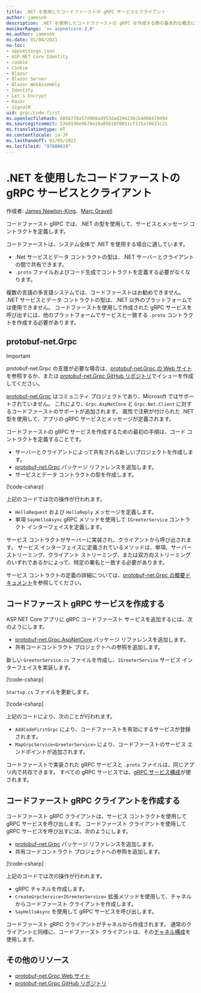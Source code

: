 ```yaml
---
title: .NET を使用したコードファーストの gRPC サービスとクライアント
author: jamesnk
description: .NET を使用したコードファーストの gRPC を作成する際の基本的な概念について説明します。
monikerRange: '>= aspnetcore-3.0'
ms.author: jamesnk
ms.date: 01/04/2021
no-loc:
- appsettings.json
- ASP.NET Core Identity
- cookie
- Cookie
- Blazor
- Blazor Server
- Blazor WebAssembly
- Identity
- Let's Encrypt
- Razor
- SignalR
uid: grpc/code-first
ms.openlocfilehash: 6856770a57d900a4953dad294236cb4d08479d9d
ms.sourcegitcommit: 53e01d6e9b70a18a05618f0011cf115a16633c21
ms.translationtype: HT
ms.contentlocale: ja-JP
ms.lasthandoff: 01/05/2021
ms.locfileid: "97880619"
---
```

# <a name="code-first-grpc-services-and-clients-with-net"></a>.NET を使用したコードファーストの gRPC サービスとクライアント

作成者: [James Newton-King](https://twitter.com/jamesnk)、[Marc Gravell](https://twitter.com/marcgravell)

コードファースト gRPC では、.NET の型を使用して、サービスとメッセージ コントラクトを定義します。

コードファーストは、システム全体で .NET を使用する場合に適しています。

* .Net サービスとデータ コントラクトの型は、.NET サーバーとクライアントの間で共有できます。
* `.proto` ファイルおよびコード生成でコントラクトを定義する必要がなくなります。

複数の言語の多言語システムでは、コードファーストはお勧めできません。 .NET サービスとデータ コントラクトの型は、.NET 以外のプラットフォームでは使用できません。 コードファーストを使用して作成された gRPC サービスを呼び出すには、他のプラットフォームでサービスと一致する `.proto` コントラクトを作成する必要があります。

## <a name="protobuf-netgrpc"></a>protobuf-net.Grpc

> [!IMPORTANT]
> protobuf-net.Grpc の支援が必要な場合は、[protobuf-net.Grpc の Web サイト](https://protobuf-net.github.io/protobuf-net.Grpc/)を参照するか、または [protobuf-net.Grpc GitHub リポジトリ](https://github.com/protobuf-net/protobuf-net.Grpc)でイシューを作成してください。

[protobuf-net.Grpc](https://protobuf-net.github.io/protobuf-net.Grpc/) はコミュニティ プロジェクトであり、Microsoft ではサポートされていません。 これにより、`Grpc.AspNetCore` と `Grpc.Net.Client` に対するコードファーストのサポートが追加されます。 属性で注釈が付けられた .NET 型を使用して、アプリの gRPC サービスとメッセージが定義されます。

コードファーストの gRPC サービスを作成するための最初の手順は、コード コントラクトを定義することです。

* サーバーとクライアントによって共有される新しいプロジェクトを作成します。
* [protobuf-net.Grpc](https://www.nuget.org/packages/protobuf-net.Grpc) パッケージ リファレンスを追加します。
* サービスとデータ コントラクトの型を作成します。

[!code-csharp[](code-first/Contracts.cs)]

上記のコードでは次の操作が行われます。

* `HelloRequest` および `HelloReply` メッセージを定義します。
* 単項 `SayHelloAsync` gRPC メソッドを使用して `IGreeterService` コントラクト インターフェイスを定義します。

サービス コントラクトがサーバーに実装され、クライアントから呼び出されます。 サービス インターフェイスに定義されているメソッドは、単項、サーバー ストリーミング、クライアント ストリーミング、または双方向ストリーミングのいずれであるかによって、特定の署名と一致する必要があります。

サービス コントラクトの定義の詳細については、[protobuf-net.Grpc の概要ドキュメント](https://protobuf-net.github.io/protobuf-net.Grpc/gettingstarted)を参照してください。

## <a name="create-a-code-first-grpc-service"></a>コードファースト gRPC サービスを作成する

ASP.NET Core アプリに gRPC コードファースト サービスを追加するには、次のようにします。

* [protobuf-net.Grpc.AspNetCore](https://www.nuget.org/packages/protobuf-net.Grpc.AspNetCore) パッケージ リファレンスを追加します。
* 共有コードコントラクト プロジェクトへの参照を追加します。

新しい `GreeterService.cs` ファイルを作成し、`IGreeterService` サービス インターフェイスを実装します。

[!code-csharp[](code-first/GreeterService.cs?highlight=1)]

`Startup.cs` ファイルを更新します。

[!code-csharp[](code-first/Startup.cs?highlight=3,17)]

上記のコードにより、次のことが行われます。

* `AddCodeFirstGrpc` により、コードファーストを有効にするサービスが登録されます。
* `MapGrpcService<GreeterService>` により、コードファーストのサービス エンドポイントが追加されます。

コードファーストで実装された gRPC サービスと `.proto` ファイルは、同じアプリ内で共存できます。 すべての gRPC サービスでは、[gRPC サービス構成](xref:grpc/configuration#configure-services-options)が使されます。

## <a name="create-a-code-first-grpc-client"></a>コードファースト gRPC クライアントを作成する

コードファースト gRPC クライアントは、サービス コントラクトを使用して gRPC サービスを呼び出します。 コードファースト クライアントを使用して gRPC サービスを呼び出すには、次のようにします。

* [protobuf-net.Grpc](https://www.nuget.org/packages/protobuf-net.Grpc) パッケージ リファレンスを追加します。
* 共有コードコントラクト プロジェクトへの参照を追加します。

[!code-csharp[](code-first/Program.cs?highlight=2,4-5)]

上記のコードでは次の操作が行われます。

* gRPC チャネルを作成します。
* `CreateGrpcService<IGreeterService>` 拡張メソッドを使用して、チャネルからコードファースト クライアントを作成します。
* `SayHelloAsync` を使用して gRPC サービスを呼び出します。

コードファースト gRPC クライアントがチャネルから作成されます。 通常のクライアントと同様に、コードファースト クライアントは、その[チャネル構成](xref:grpc/configuration#configure-client-options)を使用します。

## <a name="additional-resources"></a>その他のリソース

* [protobuf-net.Grpc Web サイト](https://protobuf-net.github.io/protobuf-net.Grpc/)
* [protobuf-net.Grpc GitHub リポジトリ](https://github.com/protobuf-net/protobuf-net.Grpc)
